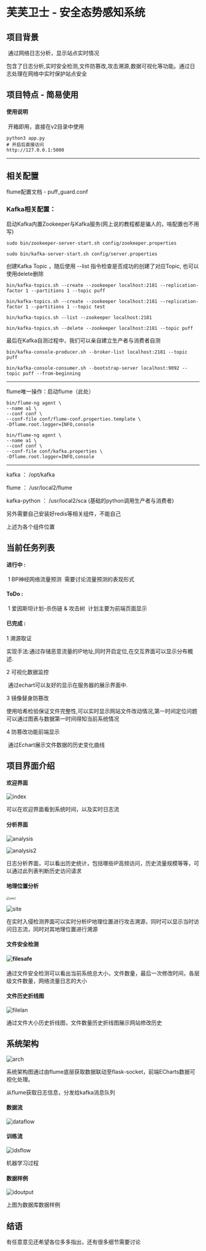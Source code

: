 # 芙芙卫士 - 安全态势感知系统

## 项目背景

​	通过网络日志分析，显示站点实时情况

​	包含了日志分析,实时安全检测,文件防篡改,攻击溯源,数据可视化等功能。通过日志处理在网络中实时保护站点安全

## 项目特点 - 简易使用

#### 使用说明

​	开箱即用，直接在v2目录中使用

```shell
python3 app.py
# 开启后直接访问
http://127.0.0.1:5000
```
----

## 相关配置

flume配置文档 - puff_guard.conf

### Kafka相关配置：

启动Kafka内置Zookeeper与Kafka服务(网上说的教程都是骗人的，啥配置也不用写)

```shell
sudo bin/zookeeper-server-start.sh config/zookeeper.properties

sudo bin/kafka-server-start.sh config/server.properties
```

创建Kafka Topic ，随后使用 --list 指令检查是否成功的创建了对应Topic, 也可以使用delete删除

```shell
bin/kafka-topics.sh --create --zookeeper localhost:2181 --replication-factor 1 --partitions 1 --topic puff

bin/kafka-topics.sh --create --zookeeper localhost:2181 --replication-factor 1 --partitions 1 --topic test

bin/kafka-topics.sh --list --zookeeper localhost:2181

bin/kafka-topics.sh --delete --zookeeper localhost:2181 --topic puff
```

最后在Kafka自测过程中，我们可以亲自建立生产者与消费者自测

```shell
bin/kafka-console-producer.sh --broker-list localhost:2181 --topic puff

bin/kafka-console-consumer.sh --bootstrap-server localhost:9092 --topic puff --from-beginning
```

----

flume唯一操作：启动flume（此处）

```shell
bin/flume-ng agent \
--name a1 \
--conf conf \
--conf-file conf/flume-conf.properties.template \
-Dflume.root.logger=INFO,console

bin/flume-ng agent \
--name a1 \
--conf conf \
--conf-file conf/kafka.properties \
-Dflume.root.logger=INFO,console
```

----

kafka ： /opt/kafka

flume ： /usr/local2/flume

kafka-python ： /usr/local2/sca (基础的python调用生产者与消费者)

另外需要自己安装好redis等相关组件，不能自己

上述为各个组件位置

## 当前任务列表

#### 进行中 : 

​	1 BP神经网络流量预测
​        需要讨论流量预测的表现形式

#### ToDo :

​	1 爱因斯坦计划-杀伤链 & 攻击树
​        计划主要为前端页面显示

#### 已完成 : 

1 溯源取证

​	实现手法:通过存储恶意流量的IP地址,同时开启定位,在交互界面可以显示分布概述.

2 可视化数据监控

​	通过echart可以友好的显示在服务器的展示界面中.

3 镜像替身防篡改

​    使用哈希检验保证文件完整性,可以实时显示网站文件改动情况,第一时间定位问题可以通过图表与数据第一时间得知当前系统情况

4 防篡改功能前端显示

​	通过Echart展示文件数据的历史变化曲线

## 项目界面介绍

#### 欢迎界面

![index](images/index.png)

可以在欢迎界面看到系统时间，以及实时日志流

#### 分析界面

![analysis](images/analysis.png)

![analysis2](images/analysis2.png)

日志分析界面，可以看出历史统计，包括哪些IP高频访问，历史流量规模等等，可以通过此列表判断历史访问请求

#### 地理位置分析

<img src="images/site2.png" alt="site2" style="zoom:50%;" />

![site](images/site.png)

在实时入侵检测界面可以实时分析IP地理位置进行攻击溯源，同时可以显示当时访问日志流，同时对其地理位置进行溯源

#### 文件安全检测

#### ![filesafe](images/filesafe.png)

通过文件安全检测可以看出当前系统总大小，文件数量，最后一次修改时间，各层级文件数量，网络流量日志的大小

#### 文件历史折线图

![filelan](images/filelan.png)

通过文件大小历史折线图，文件数量历史折线图展示网站修改历史

## 系统架构

![arch](images/arch.png)

系统架构图通过由flume底层获取数据联动至flask-socket，前端ECharts数据可视化处理。

从flume获取日志信息，分发给kafka消息队列

#### 数据流

![dataflow](images/dataflow.png)

#### 训练流

![idsflow](images/idsflow.png)

机器学习过程

#### 数据样例

![idoutput](images/idoutput.png)

上图为数据库数据样例

## 结语

有任意意见还希望各位多多指出，还有很多细节需要讨论